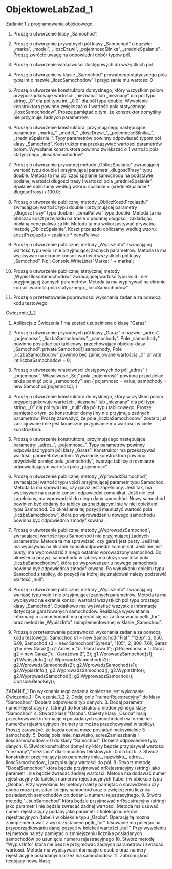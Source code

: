 # ObjektoweLabZad_1
Zadanie 1 z programowania objektowego.
1. Proszę o utworzenie klasy „Samochod”.

2. Proszę o utworzenie prywatnych pól klasy „Samochod” o nazwie: „marka”, „model”, „iloscDrzwi”, „pojemnoscSilnika”, „srednieSpalanie”. 
	Proszę zwrócić uwagę na odpowiedni dobór typów pól.
	
3. Proszę o utworzenie właściwości dostępowych do wszystkich pól

4. Proszę o utworzenie w klasie „Samochod” prywatnego statycznego pola typu int o nazwie „iloscSamochodow” i przypisanie mu wartości 0

5. Proszę o utworzenie konstruktora domyślnego, który wszystkim polom przyporządkowuje wartości: „nieznana” lub „nieznany” dla pól typu string, 
	„0” dla pól typu int, „0.0” dla pól typu double. 
	Wywołanie konstruktora powinno zwiększać o 1 wartość pola statycznego „iloscSamochodow”. 
	Proszę pamiętać o tym, że konstruktor domyślny nie przyjmuje żadnych parametrów.
	
6. Proszę o utworzenie konstruktora, przyjmującego następujące parametry: „marka_”, „model_”, „iloscDrzwi_”, „pojemnoscSilnika_”, „srednieSpalanie_”. 
	Typy parametrów powinny odpowiadać typom pól klasy „Samochod”. Konstruktor ma przekazywać wartości parametrów polom. 
	Wywołanie konstruktora powinno zwiększać o 1 wartość pola statycznego „iloscSamochodow”.
	
7. Proszę o utworzenie prywatnej metody „ObliczSpalanie” zwracającej wartość typu double i przyjmującej parametr „dlugoscTrasy” typu double. 
	Metoda ta ma obliczać spalanie samochodu na podstawie podanej wartości długości trasy i wartości pola „srednieSpalanie”. 
	Spalanie obliczamy według wzoru:
	 spalanie = (srednieSpalanie * dlugoscTrasy) / 100.0;
	 
8. Proszę o utworzenie publicznej metody „ObliczKosztPrzejazdu” zwracającej wartość typu double i przyjmującej parametry „dlugoscTrasy” typu double i „cenaPaliwa” typu double. 
	Metoda ta ma obliczać koszt przejazdu na trasie o podanej długości, zakładając podaną cenę paliwa za litr. 
	Metoda ta ma wykorzystywać prywatną metodę „ObliczSpalanie”. 
	Koszt przejazdu obliczamy według wzoru:
	kosztPrzejazdu = spalanie * cenaPaliwa;
	
9. Proszę o utworzenie publicznej metody „WypiszInfo” zwracającej wartość typu void i nie przyjmującej żadnych parametrów. 
	Metoda ta ma wypisywać na ekranie konsoli wartości wszystkich pól klasy „Samochod”. Np.:  Console.WriteLine("Marka: " + marka);
	
10. Proszę o utworzenie publicznej statycznej metody „WypiszIloscSamochodow” zwracającej wartość typu void i nie przyjmującej żadnych parametrów. 
	Metoda ta ma wypisywać na ekranie konsoli wartość pola statycznego „iloscSamochodow”
	
11. Proszę o przetestowanie poprawności wykonania zadania za pomocą kodu testowego

Ćwiczenie_1_2
1. Aplikacja z Ćwiczenia 1 ma zostać uzupełniona o klasę "Garaz"
2. Proszę o utworzenie prywatnych pól klasy „Garaz” o nazwie: „adres”, „pojemnosc”, „liczbaSamochodow”, „samochody”. 
   	Pole „samochody” powinno posiadać typ tablicowy, przechowujący obiekty klasy „Samochod”:
		private Samochod[] samochody;
	Pole „liczbaSamochodow” powinno być zainicjowane wartością „0”
		private int liczbaSamochodow = 0;

3. Proszę o utworzenie właściwości dostępowych do pól „adres” i „pojemnosc”. Właściwość „Set” pola „pojemność” powinna przydzielać także pamięć polu „samochody”:
	set
	{
		pojemnosc = value;
		samochody = new Samochod[pojemnosc];
	}

4. Proszę o utworzenie konstruktora domyślnego, który wszystkim polom przyporządkowuje wartości: „nieznana” lub „nieznany” dla pól typu string, „0” dla pól typu int, „null” dla pól typu tablicowego. 
	Proszę pamiętać o tym, że konstruktor domyślny nie przyjmuje żadnych parametrów. Proszę zauważyć, że pole „liczbaSamochodow” zostało już zainicjowane i nie jest konieczne przypisanie mu wartości w ciele konstruktora.

5. Proszę o utworzenie konstruktora, przyjmującego następujące parametry: „adres_”, „pojemnosc_”. Typy parametrów powinny odpowiadać typom pól klasy „Garaz”. 
	Konstruktor ma przekazywać wartości parametrów polom. Wywołanie konstruktora powinno przydzielić pamięć polu „samochody”, tworząc tablicę o rozmiarze odpowiadającym wartości pola „pojemnosc”.

6. Proszę o utworzenie publicznej metody „WprowadzSamochod”, zwracającej wartość typu void i przyjmującej parametr typu Samochod. Metoda ta ma sprawdzać, czy garaż jest zapełniony. 
	Jeśli tak, ma wypisywać na ekranie konsoli odpowiedni komunikat. Jeśli nie jest zapełniony, ma wprowadzić do niego dany samochód. 
	Nowy samochód powinien być dodany do tablicy za znajdującymi się w niej obiektami typu Samochod. 
	Do określenia tej pozycji ma służyć wartość pola „liczbaSamochodow”, która po wprowadzeniu nowego samochodu powinna być odpowiednio zmodyfikowana.

7. Proszę o utworzenie publicznej metody „WyprowadzSamochod”, zwracającej wartość typu Samochod i nie przyjmującej żadnych parametrów. Metoda ta ma sprawdzać, czy garaż jest pusty. 
	Jeśli tak, ma wypisywać na ekranie konsoli odpowiedni komunikat. Jeśli nie jest pusty, ma wyprowadzić z niego ostatnio wprowadzony samochód. 
	Do określenia pozycji samochodu w tablicy ma służyć wartość pola „liczbaSamochodow”, która po wyprowadzeniu nowego samochodu powinna być odpowiednio zmodyfikowana. 
	Po wyłuskaniu obiektu typu Samochod z tablicy, do pozycji na której się znajdował należy podstawić wartość „null”.

8. Proszę o utworzenie publicznej metody „WypiszInfo” zwracającej wartość typu void i nie przyjmującej żadnych parametrów. 
	Metoda ta ma wypisywać na ekranie konsoli wartości wszystkich pól typu prostego klasy „Samochod”. Dodatkowo ma wyświetlać wszystkie informacje dotyczące garażowanych samochodów. 
	Realizacja wyświetlania informacji o samochodach ma opierać się na zastosowaniu pętli „for” oraz metodzie „WypiszInfo” zaimplementowanej w klasie „Samochod”.

9. Proszę o przetestowanie poprawności wykonania zadania za pomocą kodu testowego:
	Samochod s1 = new Samochod("Fiat", "126p", 2, 650, 6.0);
	Samochod s2 = new Samochod("Syrena", "105", 2, 800, 7.6);
	Garaz g1 = new Garaz();
	g1.Adres = "ul. Garażowa 1";
	g1.Pojemnosc = 1;
	Garaz g2 = new Garaz("ul. Garażowa 2", 2);
	g1.WprowadzSamochod(s1);
	g1.WypiszInfo();
	g1.WprowadzSamochod(s2);
	g2.WprowadzSamochod(s2);
	g2.WprowadzSamochod(s1);
	g2.WypiszInfo();
	g2.WyprowadzSamochod();
	g2.WypiszInfo();
	g2.WyprowadzSamochod();
	g2.WyprowadzSamochod();
	Console.ReadKey();
  
  ZADANIE_1
  Do wykonania tego zadania konieczne jest wykonanie Ćwiczenie_1 i Ćwiczenie_1_2
2. Dodaj pole "numerRejestracyjny" do klasy "Samochod". Dobierz odpowiedni typ danych.
3. Dodaj parametr numerRejestracyjny_ (string) do konstruktora niedomyślnego klasy
	"Samochod"
4. Stwórz klasę "Osoba". Obiekty klasy „Osoba” mają przechowywać informacje o posiadanych
	samochodach w formie ich numerów rejestracyjnych (numery te można przechowywać w
	tablicy).
	Proszę zauważyć, że każda osoba może posiadać maksymalnie 3 samochody.
5. Dodaj pola imie, nazwisko, adresZamieszkania i iloscSamochodow = 0 do klasy "Samochod".
	Dobierz odpowiednie typy danych.
6. Stwórz konstruktor domyślny który będzie przypisywał wartości "nieznany"/"nieznana" dla
	łancuchów tekstowych i 0 dla liczb.
7. Stwórz konstruktor przyjmujący jako parametry imie_, nazwisko_, adres_, iloscSamochodow_
	i przypisujący wartości do pól.
8. Stwórz metodę "DodajSamochod" która będzie przyjmować nrRejestracyjny (string) jako
	parametr i nie będzie zwracać żadnej wartości.
	Metoda ma dodawać numer rejestracyjny do kolekcji numerów rejestracyjnych (tabeli) w
	obiekcie typu „Osoba”.
	Przy wywołaniu tej metody należy pamiętać o sprawdzeniu czy osoba może posiadać kolejny
	samochód oraz o zwiększeniu licznika posiadanych samochodów po dodaniu numeru
	rejestracyjnego.
9. Stwórz metodę "UsunSamochod" która będzie przyjmować nrRejestracyjny (string) jako
	parametr i nie będzie zwracać żadnej wartości.
	Metoda ma usuwać numer rejestracyjny podany jako parametr z kolekcji numerów
	rejestracyjnych (tabeli) w obiekcie typu „Osoba”.
	Operację tę można zaimplementować z wykorzystaniem pętli „for”. Usuwanie ma polegać na
	przyporządkowaniu danej pozycji w kolekcji wartości „null”.
	Przy wywołaniu tej metody należy pamiętać o zmniejszeniu licznika posiadanych samochodów
	po usunięciu numeru rejestracyjnego
10. Stwórz metodę "WypiszInfo" która nie będzie przyjmować żadnych parametrów i zwracać
	wartości. Metoda ma wypisywać informacje o osobie oraz numery rejestracyjne posiadanych przez nią
	samochodów.
11. Zabronuj kod testujący nową klasę
